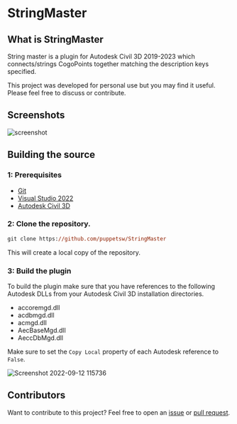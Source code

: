 # StringMaster

## What is StringMaster

String master is a plugin for Autodesk Civil 3D 2019-2023 which connects/strings CogoPoints together matching the description keys specified.

This project was developed for personal use but you may find it useful. Please feel free to discuss or contribute.

## Screenshots

![screenshot](https://user-images.githubusercontent.com/79826944/189561659-b80f27b6-5a05-494e-bd4d-81c13668fb47.png)

## Building the source

### 1: Prerequisites

- [Git](https://git-scm.com)
- [Visual Studio 2022](https://visualstudio.microsoft.com/vs/)
- [Autodesk Civil 3D](https://www.autodesk.com.au/products/civil-3d/)

### 2: Clone the repository.

```ps
git clone https://github.com/puppetsw/StringMaster
```

This will create a local copy of the repository.

### 3: Build the plugin

To build the plugin make sure that you have references to the following Autodesk DLLs from your Autodesk Civil 3D installation directories. 

- accoremgd.dll
- acdbmgd.dll
- acmgd.dll
- AecBaseMgd.dll
- AeccDbMgd.dll

Make sure to set the `Copy Local` property of each Autodesk reference to `False`.

![Screenshot 2022-09-12 115736](https://user-images.githubusercontent.com/79826944/189563239-1f5d09a9-46d4-4deb-95d2-96b2b2cd4e42.png)

## Contributors

Want to contribute to this project? Feel free to open an [issue](https://github.com/puppetsw/StringMaster/issues) or [pull request](https://github.com/puppetsw/StringMaster/pulls).
